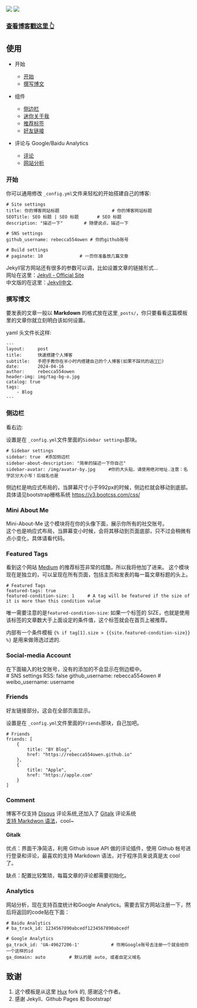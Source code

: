 [![](https://img.shields.io/github/stars/rebecca554owen/rebecca554owen.github.io.svg?style=social&label=Star)](https://github.com/rebecca554owen/rebecca554owen.github.io)
[![](https://img.shields.io/github/forks/rebecca554owen/rebecca554owen.github.io.svg?style=social&label=Fork)](https://github.com/rebecca554owen/rebecca554owen.github.io)

>
### [查看博客戳这里 👆](https://rebecca554owen.github.io)

## 使用

* 开始
	* [开始](#开始)
	* [撰写博文](#撰写博文)
* 组件
	* [侧边栏](#侧边栏)
	* [迷你关于我](#mini-about-me)
	* [推荐标签](#featured-tags)
	* [好友链接](#friends)

* 评论与 Google/Baidu Analytics
	* [评论](#comment)
	* [网站分析](#analytics) 

### 开始
你可以通用修改 `_config.yml`文件来轻松的开始搭建自己的博客:
```
# Site settings
title: 你的博客网站标题                    # 你的博客网站标题
SEOTitle: SEO 标题 | SEO 标题		# SEO 标题
description: "描述一下"	   	   # 随便说点，描述一下

# SNS settings      
github_username: rebecca554owen # 你的github账号

# Build settings
# paginate: 10              # 一页你准备放几篇文章
```

Jekyll官方网站还有很多的参数可以调，比如设置文章的链接形式...  
网址在这里：[Jekyll - Official Site](https://jekyllrb.com/)  
中文版的在这里：[Jekyll中文](https://jekyllcn.com/).  

### 撰写博文

要发表的文章一般以 **Markdown** 的格式放在这里`_posts/`，你只要看看这篇模板里的文章你就立刻明白该如何设置。  

yaml 头文件长这样:

```
---
layout:     post
title:      快速搭建个人博客
subtitle:   手把手教你在半小时内搭建自己的个人博客(如果不踩坑的话🙈🙊🙉)
date:       2024-04-16
author:     rebecca554owen
header-img: img/tag-bg-o.jpg
catalog: true
tags:
    - Blog
---

```

### 侧边栏

看右边:

设置是在 `_config.yml`文件里面的`Sidebar settings`那块。

```
# Sidebar settings
sidebar: true  #添加侧边栏
sidebar-about-description: "简单的描述一下你自己"
sidebar-avatar: /img/avatar-by.jpg     #你的大头贴，请使用绝对地址.注意：名字区分大小写！后缀名也是
```

侧边栏是响应式布局的，当屏幕尺寸小于992px的时候，侧边栏就会移动到底部。  
具体请见bootstrap栅格系统 <https://v3.bootcss.com/css/>

### Mini About Me

Mini-About-Me 这个模块将在你的头像下面，展示你所有的社交账号。  
这个也是响应式布局，当屏幕变小时候，会将其移动到页面底部，只不过会稍微有点小变化，具体请看代码。

### Featured Tags

看到这个网站 [Medium](https://medium.com) 的推荐标签非常的炫酷，所以我将他加了进来。
这个模块现在是独立的，可以呈现在所有页面，包括主页和发表的每一篇文章标题的头上。

```
# Featured Tags
featured-tags: true  
featured-condition-size: 1     # A tag will be featured if the size of it is more than this condition value
```

唯一需要注意的是`featured-condition-size`: 如果一个标签的 SIZE，也就是使用该标签的文章数大于上面设定的条件值，这个标签就会在首页上被推荐。
 
内部有一个条件模板 `{% if tag[1].size > {{site.featured-condition-size}} %}` 是用来做筛选过滤的.

### Social-media Account

在下面输入的社交账号，没有的添加的不会显示在侧边框中。  
	# SNS settings
	RSS: false
	github_username:    rebecca554owen
	# weibo_username:   username

### Friends

好友链接部分。这会在全部页面显示。

设置是在 `_config.yml`文件里面的`Friends`那块，自己加吧。

```
# Friends
friends: [
    {
        title: "BY Blog",
        href: "https://rebecca554owen.github.io"
    },
    {
        title: "Apple",
        href: "https://apple.com"
    }
]
```

### Comment

博客不仅支持 [Disqus](https://disqus.com) 评论系统,还加入了 [Gitalk](https://gitalk.github.io) 评论系统  
[支持 Markdwon 语法](https://guides.github.com/features/mastering-markdown/)，cool~  

#### Gitalk

优点：界面干净简洁，利用 Github issue API 做的评论插件，使用 Github 帐号进行登录和评论，最喜欢的支持 Markdown 语法，对于程序员来说真是太 cool 了。

缺点：配置比较繁琐，每篇文章的评论都需要初始化。

### Analytics

网站分析，现在支持百度统计和Google Analytics。需要去官方网站注册一下，然后将返回的code贴在下面：

```
# Baidu Analytics
# ba_track_id: 1234567890abcedf1234567890abcedf

# Google Analytics
ga_track_id: 'UA-49627206-1'            # 你用Google账号去注册一个就会给你一个这样的id
ga_domain: auto			# 默认的是 auto, 或者自定义域名
```

## 致谢

1. 这个模板是从这里 [Hux](https://github.com/Huxpro/huxpro.github.io) fork 的, 感谢这个作者。 
2. 感谢 Jekyll、Github Pages 和 Bootstrap!

